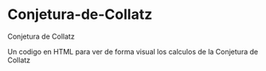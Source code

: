 # Conjetura-de-Collatz
Conjetura de Collatz

Un codigo en HTML para ver de forma visual los calculos de la Conjetura de Collatz
